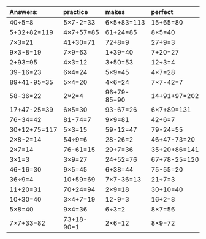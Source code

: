 | Answers: | practice | makes | perfect | ! |
| :--- | :--- | :--- | :--- | :--- |
| 40÷5=8 | 5×7-2=33 | 6×5+83=113 | 15+65=80 | 44+67+41=152 | 
| 5+32+82=119 | 4×7+57=85 | 61+24=85 | 8×5=40 | 7×8=56 | 
| 7×3=21 | 41+30=71 | 72÷8=9 | 27÷9=3 | 18÷6=3 | 
| 9×3-8=19 | 7×9=63 | 1+39=40 | 7+20=27 | 7×2-8=6 | 
| 2+93=95 | 4×3=12 | 3+50=53 | 12÷3=4 | 2×8=16 | 
| 39-16=23 | 6×4=24 | 5×9=45 | 4×7=28 | 5×7=35 | 
| 89+41-95=35 | 5×4=20 | 4×6=24 | 7×7-42=7 | 5+68-32=41 | 
| 58-36=22 | 2×2=4 | 96+79-85=90 | 14+91+97=202 | 79-60=19 | 
| 17+47-25=39 | 6×5=30 | 93-67=26 | 6×7+89=131 | 72-65=7 | 
| 76-34=42 | 81-74=7 | 9×9=81 | 42÷6=7 | 2×7+52=66 | 
| 30+12+75=117 | 5×3=15 | 59-12=47 | 79-24=55 | 43+9+94=146 | 
| 2×8-2=14 | 54÷9=6 | 28-26=2 | 46+47-73=20 | 3×8-1=23 | 
| 2×7=14 | 76-61=15 | 29+7=36 | 35+20+86=141 | 87+2=89 | 
| 3×1=3 | 3×9=27 | 24+52=76 | 67+78-25=120 | 59+12=71 | 
| 46-16=30 | 9×5=45 | 6+38=44 | 75-55=20 | 61+11=72 | 
| 36÷9=4 | 10+59=69 | 7×7-36=13 | 21÷7=3 | 2×1=2 | 
| 11+20=31 | 70+24=94 | 2×9=18 | 30+10=40 | 8×6=48 | 
| 10+30=40 | 3×4+7=19 | 12-9=3 | 16÷2=8 | 54-38=16 | 
| 5×8=40 | 9×4=36 | 6÷3=2 | 8×7=56 | 5×2-5=5 | 
| 7×7+33=82 | 73+18-90=1 | 2×6=12 | 8×9=72 | 8×7-10=46 | 

